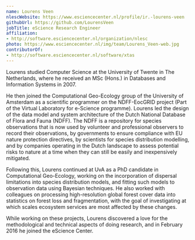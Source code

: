 ```yaml
---
name: Lourens Veen
nlescWebsite: https://www.esciencecenter.nl/profile/ir.-lourens-veen
githubUrl: https://github.com/LourensVeen
jobTitle: eScience Research Engineer
affiliation:
- http://software.esciencecenter.nl/organization/nlesc
photo: https://www.esciencecenter.nl/img/team/Lourens_Veen-web.jpg
contributorOf:
- http://software.esciencecenter.nl/software/xtas
---
```

Lourens studied Computer Science at the University of Twente in
The Netherlands, where he received an MSc (Hons.) in Databases and Information
Systems in 2007.

He then joined the Computational Geo-Ecology group of the University of
Amsterdam as a scientific programmer on the NDFF-EocGRID project (Part of the
Virtual Laboratory for e-Science programme). Lourens led the design of the
data model and system architecture of the Dutch National Database of Flora and
Fauna (NDFF). The NDFF is a repository for species observations that is now
used by volunteer and professional observers to record their observations, by
governments to ensure compliance with EU nature protection directives, by
scientists for species distribution modelling, and by companies operating in
the Dutch landscape to assess potential risks to nature at a time when they
can still be easily and inexpensively mitigated.

Following this, Lourens continued at UvA as a PhD candidate in Computational
Geo-Ecology, working on the incorporation of dispersal limitations into
species distribution models, and fitting such models to observation data
using Bayesian techniques. He also worked with colleagues on processing
high-resolution global forest cover data into statistics on forest loss and
fragmentation, with the goal of investigating at which scales ecosystem
services are most affected by these changes.

While working on these projects, Lourens discovered a love for the
methodological and technical aspects of doing research, and in February 2016
he joined the eScience Center.

